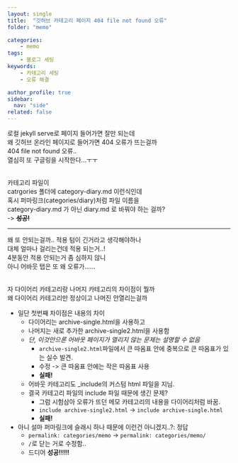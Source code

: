 ```yaml
---
layout: single
title:  "깃허브 카테고리 페이지 404 file not found 오류"
folder: "memo"

categories:
    - memo
tags:
    - 블로그 세팅
keywords:
    - 카테고리 세팅
    - 오류 해결

author_profile: true
sidebar:
  nav: "side"
related: false
---
```


로컬 jekyll serve로 페이지 들어가면 잘만 되는데  
왜 깃허브 온라인 페이지로 들어가면 404 오류가 뜨는걸까  
404 file not found 오류..  
열심히 또 구글링을 시작한다...ㅜㅜ  
<br/>

카테고리 파일이  
catrgories 폴더에 category-diary.md 이런식인데  
혹시 퍼마링크(categories/diary)처럼 파일 이름을  
category-diary.md 가 아닌 <span class="circle">diary.md</span> 로 바꿔야 하는 걸까?  
-> **~~성공!~~**

---

왜 또 안되는걸까.. 적용 텀이 긴거라고 생각해야하나  
대체 얼마나 걸리는건데 적용 되는거..!  
4분동안 적용 안되는거 좀 심하지 않니  
아니 어바웃 탭은 또 왜 오류가......  
<br/>

자 다이어리 카테고리랑 나머지 카테고리의 차이점이 뭘까  
왜 다이어리 카테고리만 정상이고 나머진 안열리는걸까  
- 일단 첫번째 차이점은 <span class="highlight_gray">내용의 차이</span>
    - 다이어리는 archive-single.html을 사용하고
    - 나머지는 새로 추가한 archive-single2.html을 사용함
    - _단, 이것만으론 어바웃 페이지가 열리지 않는 문제는 설명할 수 없음_
        - `archive-single2.html`파일에서 큰 따옴표 안에 중복으로 큰 따옴표가 있는 실수 발견.
        - 수정 -> 큰 따옴표 안에는 작은 따옴표 사용
        - **실패!**
    - 어바웃 카테고리도 _include의 커스텀 html 파일을 지님.
    - 결국 카테고리 파일의 include 파일 때문에 생긴 문제?
        -  그럼 시험삼아 오류가 뜨던 메모 카테고리의 내용을 다이어리처럼 바꿈.
        - `include archive-single2.html` -> `include archive-single.html` 
        - **실패!**
- <span class="hilight_gray">아니 설마 퍼마링크에 슬래시 하나 때문에 이런건 아니겠지..?</span>: 정답
    - `permalink: categories/memo` -> `permalink: categories/memo/`
    - `/`로 닫는 거로 수정함..
    - 드디어 <span class="highlight_yellow">**성공!!!!!**</span>
